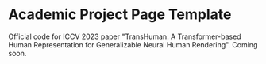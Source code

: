 # Academic Project Page Template
Official code for ICCV 2023 paper "TransHuman: A Transformer-based Human Representation for Generalizable Neural Human Rendering".
Coming soon.
